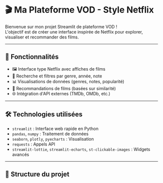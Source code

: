# 🎬 Ma Plateforme VOD - Style Netflix

Bienvenue sur mon projet Streamlit de plateforme VOD !  
L'objectif est de créer une interface inspirée de Netflix pour explorer, visualiser et recommander des films.

---

## 🚀 Fonctionnalités

- 🖼️ Interface type Netflix avec affiches de films
- 🔎 Recherche et filtres par genre, année, note
- 📊 Visualisations de données (genres, notes, popularité)
- 🤖 Recommandations de films (basées sur similarité)
- 🌐 Intégration d'API externes (TMDb, OMDb, etc.)

---

## 🛠️ Technologies utilisées

- `streamlit` : Interface web rapide en Python
- `pandas`, `numpy` : Traitement de données
- `seaborn`, `plotly`, `pyecharts` : Visualisation
- `requests` : Appels API
- `streamlit-lottie`, `streamlit-echarts`, `st-clickable-images` : Widgets avancés

---

## 📁 Structure du projet

